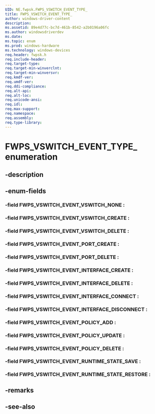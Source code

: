 ```yaml
---
UID: NE.fwpsk.FWPS_VSWITCH_EVENT_TYPE_
title: FWPS_VSWITCH_EVENT_TYPE_
author: windows-driver-content
description: 
ms.assetid: 89e4d77c-bc7d-461b-8542-a2b0196a06fc
ms.author: windowsdriverdev
ms.date: 
ms.topic: enum
ms.prod: windows-hardware
ms.technology: windows-devices
req.header: fwpsk.h
req.include-header:
req.target-type:
req.target-min-winverclnt:
req.target-min-winversvr:
req.kmdf-ver:
req.umdf-ver:
req.ddi-compliance:
req.alt-api:
req.alt-loc:
req.unicode-ansi:
req.idl:
req.max-support:
req.namespace:
req.assembly:
req.type-library:
---
```


# FWPS_VSWITCH_EVENT_TYPE_ enumeration

## -description



## -enum-fields

### -field FWPS_VSWITCH_EVENT_VSWITCH_NONE : 
### -field FWPS_VSWITCH_EVENT_VSWITCH_CREATE : 
### -field FWPS_VSWITCH_EVENT_VSWITCH_DELETE : 
### -field FWPS_VSWITCH_EVENT_PORT_CREATE : 
### -field FWPS_VSWITCH_EVENT_PORT_DELETE : 
### -field FWPS_VSWITCH_EVENT_INTERFACE_CREATE : 
### -field FWPS_VSWITCH_EVENT_INTERFACE_DELETE : 
### -field FWPS_VSWITCH_EVENT_INTERFACE_CONNECT : 
### -field FWPS_VSWITCH_EVENT_INTERFACE_DISCONNECT : 
### -field FWPS_VSWITCH_EVENT_POLICY_ADD : 
### -field FWPS_VSWITCH_EVENT_POLICY_UPDATE : 
### -field FWPS_VSWITCH_EVENT_POLICY_DELETE : 
### -field FWPS_VSWITCH_EVENT_RUNTIME_STATE_SAVE : 
### -field FWPS_VSWITCH_EVENT_RUNTIME_STATE_RESTORE : 

## -remarks

## -see-also